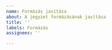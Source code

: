```yaml
---
name: Formázás javítása
about: A jegyzet formázásának javítása
title: ''
labels: Formázás
assignees: ''

---
```



